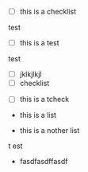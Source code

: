 *   [ ] this is a checklist

test

*   [ ] this is a test

test

*   [ ] jklkjlkjl
*   [ ] checklist

<!---->

*   [ ] this is a tcheck

<!---->

*   this is a list

*   this is a nother list

t est

*   fasdfasdffasdf

